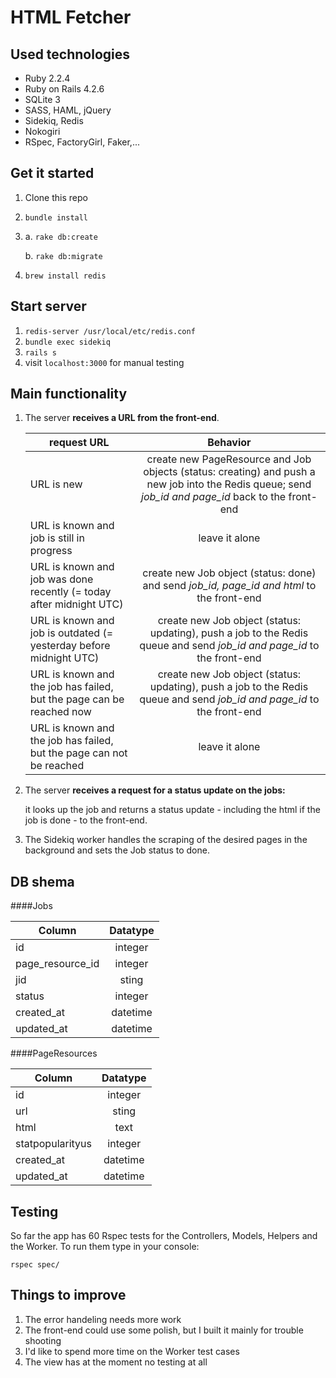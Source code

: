 # HTML Fetcher

## Used technologies
- Ruby 2.2.4
- Ruby on Rails 4.2.6
- SQLite 3
- SASS, HAML, jQuery
- Sidekiq, Redis
- Nokogiri
- RSpec, FactoryGirl, Faker,...

## Get it started
1. Clone this repo
2. `bundle install`
3.  a. `rake db:create`

    b. `rake db:migrate`
4. `brew install redis`

## Start server
1. `redis-server /usr/local/etc/redis.conf`
2. `bundle exec sidekiq`
3. `rails s`
4. visit `localhost:3000` for manual testing

## Main functionality
1.  The server **receives a URL from the front-end**.

    | request URL        | Behavior           |
    | ------------- |:-------------:|
    | URL is new     | create new PageResource and Job objects (status: creating) and push a new job into the Redis queue; send *job_id and page_id* back to the front-end |
    | URL is known and job is still in progress     | leave it alone |
    | URL is known and job was done recently (= today after midnight UTC)    | create new Job object (status: done) and send *job_id, page_id and html* to the front-end    |
    | URL is known and job is outdated (= yesterday before midnight UTC)    | create new Job object (status: updating), push a job to the Redis queue and send *job_id and page_id* to the front-end    |
    | URL is known and the job has failed, but the page can be reached now   | create new Job object (status: updating), push a job to the Redis queue and send *job_id and page_id* to the front-end    |
    | URL is known and the job has failed, but the page can not be reached   | leave it alone    |



2. The server **receives a request for a status update on the jobs:**

    it looks up the job and returns a status update - including the html if the job is done - to the front-end.

3. The Sidekiq worker handles the scraping of the desired pages in the background and sets the Job status to done.

## DB shema
####Jobs

| Column        | Datatype
| ------------- |:-------------:|
| id | integer|
| page_resource_id | integer|
| jid | sting|
| status | integer |
| created_at | datetime |
| updated_at | datetime |

####PageResources

| Column        | Datatype
| ------------- |:-------------:|
| id | integer|
| url | sting|
| html | text|
| statpopularityus | integer |
| created_at | datetime |
| updated_at | datetime |

## Testing
So far the app has 60 Rspec tests for the Controllers, Models, Helpers and the Worker.
To run them type in your console:

    rspec spec/

## Things to improve
1. The error handeling needs more work
2. The front-end could use some polish, but I built it mainly for trouble shooting
3. I'd like to spend more time on the Worker test cases
4. The view has at the moment no testing at all
